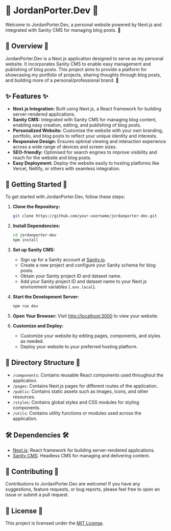 # 🚀 JordanPorter.Dev 🚀

Welcome to JordanPorter.Dev, a personal website powered by Next.js and integrated with Sanity CMS for managing blog posts. 🎉

## 🌟 Overview 🌟

JordanPorter.Dev is a Next.js application designed to serve as my personal website. It incorporates Sanity CMS to enable easy management and publishing of blog posts. This project aims to provide a platform for showcasing my portfolio of projects, sharing thoughts through blog posts, and building more of a personal/professional brand. 🚀

## ✨ Features ✨

- **Next.js Integration:** Built using Next.js, a React framework for building server-rendered applications.
- **Sanity CMS:** Integrated with Sanity CMS for managing blog content, enabling easy creation, editing, and publishing of blog posts.
- **Personalized Website:** Customise the website with your own branding, portfolio, and blog posts to reflect your unique identity and interests.
- **Responsive Design:** Ensures optimal viewing and interaction experience across a wide range of devices and screen sizes.
- **SEO-friendly:** Optimised for search engines to improve visibility and reach for the website and blog posts.
- **Easy Deployment:** Deploy the website easily to hosting platforms like Vercel, Netlify, or others with seamless integration.

## 🚀 Getting Started 🚀

To get started with JordanPorter.Dev, follow these steps:

1. **Clone the Repository:**
   ```bash
   git clone https://github.com/your-username/jordanporter-dev.git
   ```

2. **Install Dependencies:**
   ```bash
   cd jordanporter-dev
   npm install
   ```

3. **Set up Sanity CMS:**
   - Sign up for a Sanity account at [Sanity.io](https://www.sanity.io).
   - Create a new project and configure your Sanity schema for blog posts.
   - Obtain your Sanity project ID and dataset name.
   - Add your Sanity project ID and dataset name to your Next.js environment variables (`.env.local`).

4. **Start the Development Server:**
   ```bash
   npm run dev
   ```

5. **Open Your Browser:**
   Visit [http://localhost:3000](http://localhost:3000) to view your website.

6. **Customize and Deploy:**
   - Customize your website by editing pages, components, and styles as needed.
   - Deploy your website to your preferred hosting platform.

## 📂 Directory Structure 📂

- `/components`: Contains reusable React components used throughout the application.
- `/pages`: Contains Next.js pages for different routes of the application.
- `/public`: Contains static assets such as images, icons, and other resources.
- `/styles`: Contains global styles and CSS modules for styling components.
- `/utils`: Contains utility functions or modules used across the application.

## 🛠️ Dependencies 🛠️

- [Next.js](https://nextjs.org): React framework for building server-rendered applications.
- [Sanity CMS](https://www.sanity.io): Headless CMS for managing and delivering content.

## 🤝 Contributing 🤝

Contributions to JordanPorter.Dev are welcome! If you have any suggestions, feature requests, or bug reports, please feel free to open an issue or submit a pull request.

## 📝 License 📝

This project is licensed under the [MIT License](LICENSE).
